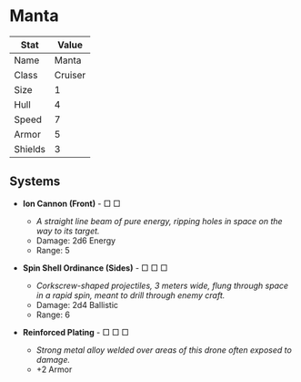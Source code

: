# Manta

| Stat    | Value   |
| ------- | ------- |
| Name    | Manta   |
| Class   | Cruiser |
| Size    | 1       |
| Hull    | 4       |
| Speed   | 7       |
| Armor   | 5       |
| Shields | 3       |

## Systems

- **Ion Cannon (Front)** - □ □
  	- *A straight line beam of pure energy, ripping holes in space on the way to its target.*
  	- Damage: 2d6 Energy
  	- Range: 5

- **Spin Shell Ordinance (Sides)** - □ □ □
	- *Corkscrew-shaped projectiles, 3 meters wide, flung through space in a rapid spin, meant to drill through enemy craft.*
	- Damage: 2d4 Ballistic
	- Range: 6

- **Reinforced Plating** - □ □ □
  	- *Strong metal alloy welded over areas of this drone often exposed to damage.*
  	- +2 Armor
